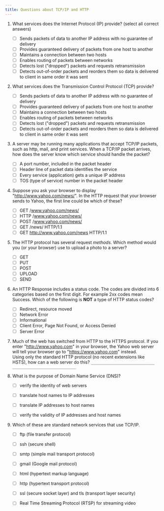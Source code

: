 ```yaml
---
title: Questions about TCP/IP and HTTP
---
```


1. What services does the Internet Protocol (IP) provide? (select all correct answers)
   - [ ] Sends packets of data to another IP address with no guarantee of delivery
   - [ ] Provides guaranteed delivery of packets from one host to another
   - [ ] Maintains a connection between two hosts
   - [ ] Enables routing of packets between networks
   - [ ] Detects lost ("dropped") packets and requests retransmission
   - [ ] Detects out-of-order packets and reorders them so data is delivered to client in same order it was sent

2. What services does the Transmission Control Protocol (TCP) provide?
   - [ ] Sends packets of data to another IP address with no guarantee of delivery
   - [ ] Provides guaranteed delivery of packets from one host to another
   - [ ] Maintains a connection between two hosts
   - [ ] Enables routing of packets between networks
   - [ ] Detects lost ("dropped") packets and requests retransmission
   - [ ] Detects out-of-order packets and reorders them so data is delivered to client in same order it was sent

3. A server may be running many applications that accept TCP/IP packets, such as http, mail, and print services.  When a TCP/IP packet arrives, how does the server know which service should handle the packet?
   - [ ] A port number, included in the packet header 
   - [ ] Header line of packet data identifies the service
   - [ ] Every service (application) gets a unique IP address
   - [ ] TOS (type of service) number in the packet header

4. Suppose you ask your browser to display "http://www.yahoo.com/news/".  In the HTTP request that your browser sends to Yahoo, the first line could be which of these?
   - [ ] GET  /www.yahoo.com/news/
   - [ ] HTTP /www.yahoo.com/news/
   - [ ] POST /www.yahoo.com/news/
   - [ ] GET /news/  HTTP/1.1
   - [ ] GET http://www.yahoo.com/news HTTP/1.1

5. The HTTP protocol has several request *methods*.  Which method would you (or your browser) use to upload a photo to a server?
   - [ ] GET
   - [ ] PUT
   - [ ] POST
   - [ ] UPLOAD
   - [ ] SEND

6. An HTTP Response includes a status code.  The codes are divided into 6 categories based on the first digit.  For example 2xx codes mean Success.
Which of the following is **NOT** a type of HTTP status codes?
   - [ ] Redirect, resource moved
   - [ ] Network Error
   - [ ] Informational
   - [ ] Client Error, Page Not Found, or Access Denied
   - [ ] Server Error

7. Much of the web has switched from HTTP to the HTTPS protocol.  If you enter "http://www.yahoo.com" in your browser, the Yahoo web server will tell your browser go to "https://www.yahoo.com" instead.     
   Using only the standard HTTP protocol (no recent extensions like HSTS), how can a web server do this?
   `_____________________________ _____________________________`


8. What is the purpose of Domain Name Service (DNS)?
   - [ ] verify the identity of web servers
   - [ ] translate host names to IP addresses
   - [ ] translate IP addresses to host names
   - [ ] verify the validity of IP addresses and host names


9. Which of these are standard network services that use TCP/IP.
   - [ ] ftp (file transfer protocol)
   - [ ] ssh (secure shell)
   - [ ] smtp (simple mail transport protocol)
   - [ ] gmail (Google mail protocol)
   - [ ] html (hypertext markup language)
   - [ ] http (hypertext transport protocol)
   - [ ] ssl (secure socket layer) and tls (transport layer security)
   - [ ] Real Time Streaming Protocol (RTSP) for streaming video
 
